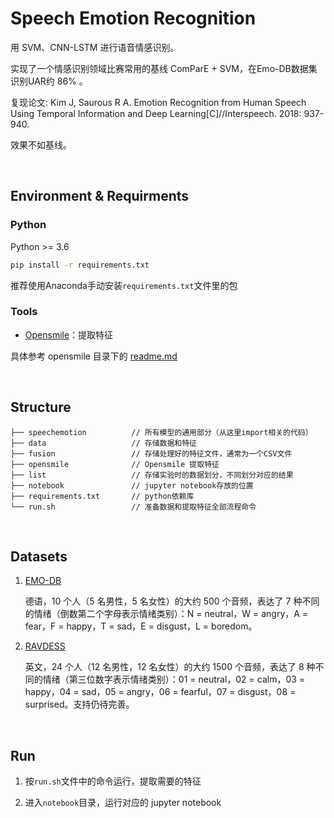 # Speech Emotion Recognition 

用 SVM、CNN-LSTM 进行语音情感识别。

实现了一个情感识别领域比赛常用的基线 ComParE + SVM，在Emo-DB数据集识别UAR约 86% 。

复现论文: Kim J, Saurous R A. Emotion Recognition from Human Speech Using Temporal Information and Deep Learning[C]//Interspeech. 2018: 937-940.

效果不如基线。

&nbsp;

## Environment & Requirments

### Python

Python >= 3.6

```bash
pip install -r requirements.txt
```

推荐使用Anaconda手动安装`requirements.txt`文件里的包

### Tools

- [Opensmile](https://github.com/naxingyu/opensmile)：提取特征

具体参考 opensmile 目录下的 [readme.md](https://github.com/hellolzc/dementia_bank/tree/master/opensmile/scripts)

&nbsp;


## Structure

```
├── speechemotion          // 所有模型的通用部分（从这里import相关的代码）
├── data                   // 存储数据和特征
├── fusion                 // 存储处理好的特征文件，通常为一个CSV文件
├── opensmile              // Opensmile 提取特征
├── list                   // 存储实验时的数据划分，不同划分对应的结果
├── notebook               // jupyter notebook存放的位置
├── requirements.txt       // python依赖库
└── run.sh                 // 准备数据和提取特征全部流程命令
```

&nbsp;


## Datasets

1. [EMO-DB](http://www.emodb.bilderbar.info/download/)

   德语，10 个人（5 名男性，5 名女性）的大约 500 个音频，表达了 7 种不同的情绪（倒数第二个字母表示情绪类别）：N = neutral，W = angry，A = fear，F = happy，T = sad，E = disgust，L = boredom。

2. [RAVDESS](https://zenodo.org/record/1188976)

   英文，24 个人（12 名男性，12 名女性）的大约 1500 个音频，表达了 8 种不同的情绪（第三位数字表示情绪类别）：01 = neutral，02 = calm，03 = happy，04 = sad，05 = angry，06 = fearful，07 = disgust，08 = surprised。支持仍待完善。

&nbsp;

## Run

1. 按`run.sh`文件中的命令运行，提取需要的特征

2. 进入`notebook`目录，运行对应的 jupyter notebook
